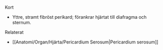 Kort
- Yttre, stramt fibröst perikard; förankrar hjärtat till diafragma och sternum.

Relaterat
- [[Anatomi/Organ/Hjärta/Pericardium Serosum|Pericardium serosum]]

